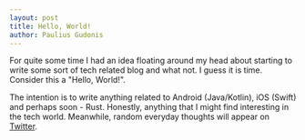 ```yaml
---
layout: post
title: Hello, World!
author: Paulius Gudonis
---
```


For quite some time I had an idea floating around my head about starting to write some sort of tech related blog and what not.
I guess it is time. Consider this a "Hello, World!".
<br>

The intention is to write anything related to Android (Java/Kotlin), iOS (Swift) and perhaps soon - Rust. 
Honestly, anything that I might find interesting in the tech world.
Meanwhile, random everyday thoughts will appear on <a href="https://twitter.com/nakkht">Twitter</a>.

